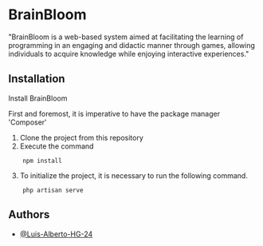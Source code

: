 
# BrainBloom

"BrainBloom is a web-based system aimed at facilitating the learning of programming in an engaging and didactic manner through games, allowing individuals to acquire knowledge while enjoying interactive experiences."




## Installation

Install BrainBloom

First and foremost, it is imperative to have the package manager 'Composer'


1. Clone the project from this repository
2. Execute the command

```
    npm install

```
3. To initialize the project, it is necessary to run the following command.


```
    php artisan serve

```
    
    
## Authors

- [@Luis-Alberto-HG-24](https://github.com/Luis-Alberto-HG-24)

